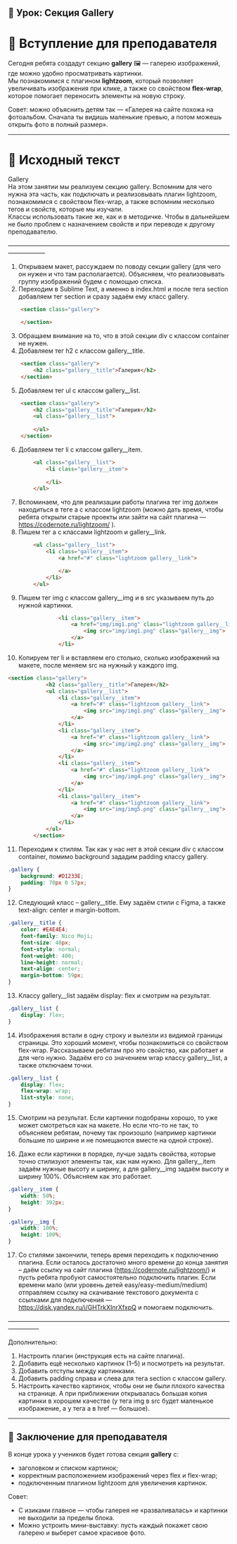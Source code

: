 ## 🚀 Урок: Секция Gallery  

# 🎤 Вступление для преподавателя  

Сегодня ребята создадут секцию **gallery** 🖼 — галерею изображений, где можно удобно просматривать картинки.  
Мы познакомимся с плагином **lightzoom**, который позволяет увеличивать изображения при клике, а также со свойством **flex-wrap**, которое помогает переносить элементы на новую строку.  

Совет: можно объяснить детям так — «Галерея на сайте похожа на фотоальбом. Сначала ты видишь маленькие превью, а потом можешь открыть фото в полный размер».  

---

# 📖 Исходный текст  

Gallery  
На этом занятии мы реализуем секцию gallery. Вспомним для чего нужна эта часть, как подключать и реализовывать плагин lightzoom, познакомимся с свойством flex-wrap, а также вспомним несколько тегов и свойств, которые мы изучали.  
Классы использовать такие же, как и в методичке. Чтобы в дальнейшем не было проблем с назначением свойств и при переводе к другому преподавателю.  

——————————————————————————————————————————  

1) Открываем макет, рассуждаем по поводу секции gallery (для чего он нужен и что там располагается). Объясняем, что реализовывать группу изображений будем с помощью списка.  
2) Переходим в Sublime Text, а именно в index.html и после тега section добавляем тег section и сразу задаём ему класс gallery.  
```html
	<section class="gallery">

	</section>
```
3) Обращаем внимание на то, что в этой секции div с классом container не нужен.  
4) Добавляем тег h2 с классом gallery__title.  
```html
	<section class="gallery">
		<h2 class="gallery__title">Галерия</h2>
	</section>
```
5) Добавляем тег ul с классом gallery__list.  
```html
	<section class="gallery">
		<h2 class="gallery__title">Галерия</h2>
		<ul class="gallery__list">
			
		</ul>
	</section>
```
6) Добавляем тег li с классом gallery__item.  
```html
		<ul class="gallery__list">
			<li class="gallery__item">
				
			</li>
		</ul>
```
7) Вспоминаем, что для реализации работы плагина тег img должен находиться в теге a с классом lightzoom (можно дать время, чтобы ребята открыли старые проекты или зайти на сайт плагина — https://codernote.ru/lightzoom/ ).  
8) Пишем тег a с классами lightzoom и gallery__link.  
```html
		<ul class="gallery__list">
			<li class="gallery__item">
				<a href="#" class="lightzoom gallery__link">

				</a>
			</li>
		</ul>
```
9) Пишем тег img с классом gallery__img и в src указываем путь до нужной картинки.  
```html
				<li class="gallery__item">
					<a href="img/img1.png" class="lightzoom gallery__link">
						<img src="img/img1.png" class="gallery__img">
					</a>
				</li>
```
10) Копируем тег li и вставляем его столько, сколько изображений на макете, после меняем src на нужный у каждого img.  
```html
<section class="gallery">
			<h2 class="gallery__title">Галерея</h2>
			<ul class="gallery__list">
				<li class="gallery__item">
					<a href="#" class="lightzoom gallery__link">
						<img src="img/img1.png" class="gallery__img">
					</a>
				</li>
				<li class="gallery__item">
					<a href="#" class="lightzoom gallery__link">
						<img src="img/img2.png" class="gallery__img">
					</a>
				</li>
				<li class="gallery__item">
					<a href="#" class="lightzoom gallery__link">
						<img src="img/img4.png" class="gallery__img">
					</a>
				</li>
				<li class="gallery__item">
					<a href="#" class="lightzoom gallery__link">
						<img src="img/img5.png" class="gallery__img">
					</a>
				</li>
			</ul>
		</section>
```
11) Переходим к стилям. Так как у нас нет в этой секции div с классом container, помимо background зададим padding классу gallery.  
```css
.gallery {
	background: #D1233E;
	padding: 70px 0 57px;
}
```
12) Следующий класс – gallery__title. Ему задаём стили с Figma, а также text-align: center и margin-bottom.  
```css
.gallery__title {
	color: #E4E4E4;
	font-family: Nico Moji;
	font-size: 48px;
	font-style: normal;
	font-weight: 400;
	line-height: normal;
	text-align: center;
	margin-bottom: 59px;
}
```
13) Классу gallery__list задаём display: flex и смотрим на результат.  
```css
.gallery__list {
	display: flex;
}
```
14) Изображения встали в одну строку и вылезли из видимой границы страницы. Это хороший момент, чтобы познакомиться со свойством flex-wrap. Рассказываем ребятам про это свойство, как работает и для чего нужно. Задаём его со значением wrap классу gallery__list, а также отключаем точки.  
```css
.gallery__list {
	display: flex;
	flex-wrap: wrap;
	list-style: none;
}
```
15) Смотрим на результат. Если картинки подобраны хорошо, то уже может смотреться как на макете. Но если что-то не так, то объясняем ребятам, почему так произошло (например картинки большие по ширине и не помещаются вместе на одной строке).  

16) Даже если картинки в порядке, лучше задать свойства, которые точно стилизуют элементы так, как нам нужно. Для gallery__item задаём нужные высоту и ширину, а для gallery__img задаём высоту и ширину 100%. Объясняем как это работает.  
```css
.gallery__item {
	width: 50%;
	height: 392px;
}

.gallery__img {
	width: 100%;
	height: 100%;
}
```
17) Со стилями закончили, теперь время переходить к подключению плагина. Если осталось достаточно много времени до конца занятия – даём ссылку на сайт плагина (https://codernote.ru/lightzoom/) и пусть ребята пробуют самостоятельно подключить плагин. Если времени мало (или уровень детей easy/easy-medium/medium) отправляем ссылку на скачивание текстового документа с ссылками для подключения — https://disk.yandex.ru/i/GHTrkXInrXfxpQ и помогаем подключить.  

—————————————————————————————————————————  

Дополнительно:  
1) Настроить плагин (инструкция есть на сайте плагина).  
2) Добавить ещё несколько картинок (1–5) и посмотреть на результат.  
3) Добавить отступы между картинками.  
4) Добавить padding справа и слева для тега section с классом gallery.  
5) Настроить качество картинок, чтобы они не были плохого качества на странице. А при приближении открывалась большая копия картинки в хорошем качестве (у тега img в src будет маленькое изображение, а у тега a в href — большое).  

---

## 🎯 Заключение для преподавателя  

В конце урока у учеников будет готова секция **gallery** с:  

- заголовком и списком картинок;  
- корректным расположением изображений через flex и flex-wrap;  
- подключенным плагином lightzoom для увеличения картинок.  

Совет:  
- С изиками главное — чтобы галерея не «разваливалась» и картинки не выходили за пределы блока.  
- Можно устроить мини-выставку: пусть каждый покажет свою галерею и выберет самое красивое фото.  

